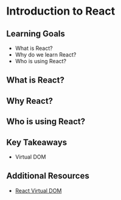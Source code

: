 # Introduction to React

## Learning Goals
- What is React?
- Why do we learn React?
- Who is using React?

## What is React?


## Why React?

## Who is using React?

## Key Takeaways
- Virtual DOM

## Additional Resources
- [React Virtual DOM](https://www.codecademy.com/articles/react-virtual-dom)
